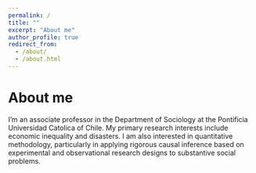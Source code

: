 ```yaml
---
permalink: /
title: ""
excerpt: "About me"
author_profile: true
redirect_from: 
  - /about/
  - /about.html
---
```


About me
======
I’m an associate professor in the Department of Sociology at the Pontificia Universidad Catolica of Chile. My primary research interests include economic inequality and disasters. I am also interested in quantitative methodology, particularly in applying rigorous causal inference based on experimental and observational research designs to substantive social problems.

